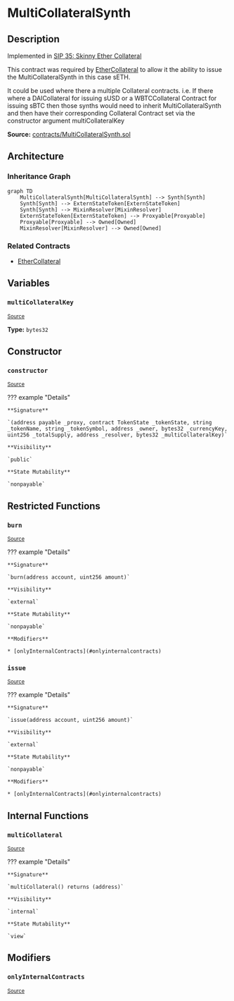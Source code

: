 # MultiCollateralSynth

## Description

Implemented in [SIP 35: Skinny Ether Collateral](https://sips.synthetix.io/sips/sip-35)

This contract was required by [EtherCollateral](EtherCollateral.md) to allow it the ability to issue the MultiCollateralSynth in this case sETH.

It could be used where there a multiple Collateral contracts.
i.e. If there where a DAICollateral for issuing sUSD or a WBTCCollateral Contract for issuing sBTC then those synths would need to inherit MultiCollateralSynth and then have their corresponding Collateral Contract set via the constructor argument multiCollateralKey

**Source:** [contracts/MultiCollateralSynth.sol](https://github.com/Synthetixio/synthetix/tree/v2.31.0-alpha/contracts/MultiCollateralSynth.sol)

## Architecture

### Inheritance Graph

```mermaid
graph TD
    MultiCollateralSynth[MultiCollateralSynth] --> Synth[Synth]
    Synth[Synth] --> ExternStateToken[ExternStateToken]
    Synth[Synth] --> MixinResolver[MixinResolver]
    ExternStateToken[ExternStateToken] --> Proxyable[Proxyable]
    Proxyable[Proxyable] --> Owned[Owned]
    MixinResolver[MixinResolver] --> Owned[Owned]

```

### Related Contracts

- [EtherCollateral](EtherCollateral.md)

## Variables

### `multiCollateralKey`

<sub>[Source](https://github.com/Synthetixio/synthetix/tree/v2.31.0-alpha/contracts/MultiCollateralSynth.sol#L9)</sub>

**Type:** `bytes32`

## Constructor

### `constructor`

<sub>[Source](https://github.com/Synthetixio/synthetix/tree/v2.31.0-alpha/contracts/MultiCollateralSynth.sol#L13)</sub>

??? example "Details"

    **Signature**

    `(address payable _proxy, contract TokenState _tokenState, string _tokenName, string _tokenSymbol, address _owner, bytes32 _currencyKey, uint256 _totalSupply, address _resolver, bytes32 _multiCollateralKey)`

    **Visibility**

    `public`

    **State Mutability**

    `nonpayable`

## Restricted Functions

### `burn`

<sub>[Source](https://github.com/Synthetixio/synthetix/tree/v2.31.0-alpha/contracts/MultiCollateralSynth.sol#L51)</sub>

??? example "Details"

    **Signature**

    `burn(address account, uint256 amount)`

    **Visibility**

    `external`

    **State Mutability**

    `nonpayable`

    **Modifiers**

    * [onlyInternalContracts](#onlyinternalcontracts)

### `issue`

<sub>[Source](https://github.com/Synthetixio/synthetix/tree/v2.31.0-alpha/contracts/MultiCollateralSynth.sol#L42)</sub>

??? example "Details"

    **Signature**

    `issue(address account, uint256 amount)`

    **Visibility**

    `external`

    **State Mutability**

    `nonpayable`

    **Modifiers**

    * [onlyInternalContracts](#onlyinternalcontracts)

## Internal Functions

### `multiCollateral`

<sub>[Source](https://github.com/Synthetixio/synthetix/tree/v2.31.0-alpha/contracts/MultiCollateralSynth.sol#L31)</sub>

??? example "Details"

    **Signature**

    `multiCollateral() returns (address)`

    **Visibility**

    `internal`

    **State Mutability**

    `view`

## Modifiers

### `onlyInternalContracts`

<sub>[Source](https://github.com/Synthetixio/synthetix/tree/v2.31.0-alpha/contracts/MultiCollateralSynth.sol#L58)</sub>
